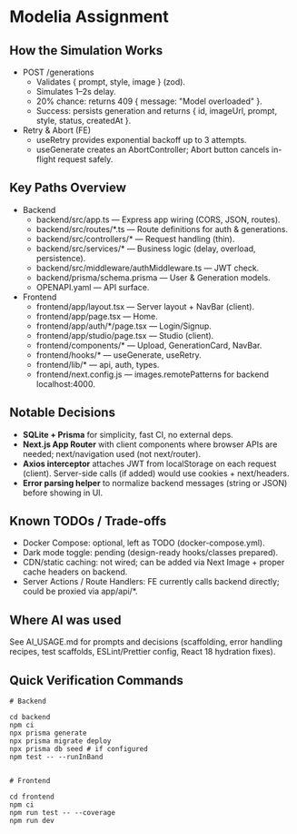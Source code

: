# Modelia Assignment

  

## How the Simulation Works

  

 - POST /generations
	 - Validates { prompt, style, image } (zod).
	 - Simulates 1–2s delay.
	 - 20% chance: returns 409 { message: "Model overloaded" }.
	 - Success: persists generation and returns { id, imageUrl, prompt,
	   style, status, createdAt }.
 - Retry & Abort (FE)
	 - useRetry provides exponential backoff up to 3 attempts.
	 - useGenerate creates an AbortController; Abort button cancels
	   in-flight request safely.

  

## Key Paths Overview

 - Backend
	 - backend/src/app.ts — Express app wiring (CORS, JSON, routes).
	 - backend/src/routes/*.ts — Route definitions for auth & generations.
	 - backend/src/controllers/* — Request handling (thin).
	 - backend/src/services/* — Business logic (delay, overload, persistence).
	 - backend/src/middleware/authMiddleware.ts — JWT check.
	 - backend/prisma/schema.prisma — User & Generation models.
	 - OPENAPI.yaml — API surface.
 - Frontend
	 - frontend/app/layout.tsx — Server layout + NavBar (client).
	 - frontend/app/page.tsx — Home.
	 - frontend/app/auth/*/page.tsx — Login/Signup.
	 - frontend/app/studio/page.tsx — Studio (client).
	 - frontend/components/* — Upload, GenerationCard, NavBar.
	 - frontend/hooks/* — useGenerate, useRetry.
	 - frontend/lib/* — api, auth, types.
	 - frontend/next.config.js — images.remotePatterns for backend localhost:4000.

## Notable Decisions

 - **SQLite + Prisma** for simplicity, fast CI, no external deps.
 - **Next.js App Router** with client components where
   browser APIs are needed; next/navigation used (not next/router).
 - **Axios interceptor** attaches JWT from localStorage on each request
   (client). Server-side calls (if added) would use cookies +
   next/headers.
 - **Error parsing helper** to normalize backend messages
   (string or JSON) before showing in UI.

## Known TODOs / Trade-offs

 - Docker Compose: optional, left as TODO (docker-compose.yml).
 - Dark mode toggle: pending (design-ready hooks/classes prepared).
 - CDN/static caching: not wired; can be added via Next Image + proper
   cache headers on backend.
 - Server Actions / Route Handlers: FE currently calls backend directly;
   could be proxied via app/api/*.

  

## Where AI was used

See AI_USAGE.md for prompts and decisions (scaffolding, error handling recipes, test scaffolds, ESLint/Prettier config, React 18 hydration fixes).

  

## Quick Verification Commands

    # Backend
   
    cd backend
    npm ci
    npx prisma generate
    npx prisma migrate deploy
    npx prisma db seed # if configured
    npm test -- --runInBand
    

    # Frontend
    
    cd frontend
    npm ci
    npm run test -- --coverage
    npm run dev
